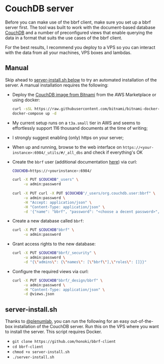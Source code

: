 # CouchDB server 

Before you can make use of the bbrf client, make sure you set up a bbrf server first. The tool was built to work with the document-based database [CouchDB](couchdb.apache.org) and a number of preconfigured views that enable querying the data in a format that suits the use cases of the bbrf client.

For the best results, I recommend you deploy to a VPS so you can interact with the data from all your machines, VPS boxes and lambdas.

## Manual

Skip ahead to [server-install.sh below](#server-install.sh) to try an automated installation of the server. A manual installation requires the following:

* Deploy the [CouchDB image from Bitnami](https://aws.amazon.com/marketplace/pp/B01M0RA8RQ?ref=cns_srchrow) from the AWS Marketplace or using docker:
    ```bash
    curl -sSL https://raw.githubusercontent.com/bitnami/bitnami-docker-couchdb/master/docker-compose.yml > docker-compose.yml
    docker-compose up -d
    ```
* My current setup runs on a `t3a.small` tier in AWS and seems to effortlessly support 116 thousand documents at the time of writing;
* I strongly suggest enabling (only) https on your server;
* When up and running, browse to the web interface on `https://<your-instance>:6984/_utils/#/_all_dbs` and check if everything's OK
* Create the `bbrf` user (additional documentation [here](https://docs.couchdb.org/en/stable/intro/security.html)) via curl:

    ```bash
    COUCHDB=https://<yourinstance>:6984/
    
    curl -X PUT $COUCHDB"_users" \
         -u admin:password
         
    curl -X PUT curl -X PUT $COUCHDB"/_users/org.couchdb.user:bbrf" \
         -u admin:password \
         -H "Accept: application/json" \
         -H "Content-Type: application/json" \
         -d '{"name": "bbrf", "password": "<choose a decent password>", "roles": [], "type": "user"}'
    ```

* Create a new database called `bbrf`:

    ```bash
    curl -X PUT $COUCHDB"bbrf" \
         -u admin:password
    ```

* Grant access rights to the new database:
    ```bash
    curl -X PUT $COUCHDB"bbrf/_security" \
         -u admin:password \
         -d "{\"admins\": {\"names\": [\"bbrf\"],\"roles\": []}}"
    ```

* Configure the required views via curl:
    ```bash
    curl -X PUT $COUCHDB"bbrf/_design/bbrf" \
         -u admin:password \
         -H "Content-Type: application/json" \
         -d @views.json
    ```

## server-install.sh


Thanks to [@plenumlab](https://twitter.com/plenumlab), you can run the following for an easy out-of-the-box installation of the CouchDB server. Run this on the VPS where you want to install the server. This script requires Docker.

  * `git clone https://github.com/honoki/bbrf-client`
  * `cd bbrf-client`
  * `chmod +x server-install.sh`
  * `./server-install.sh`